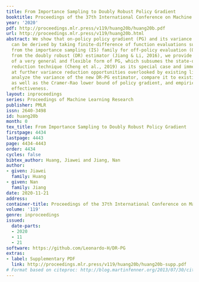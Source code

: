 ```yaml
---
title: From Importance Sampling to Doubly Robust Policy Gradient
booktitle: Proceedings of the 37th International Conference on Machine Learning
year: '2020'
pdf: http://proceedings.mlr.press/v119/huang20b/huang20b.pdf
url: http://proceedings.mlr.press/v119/huang20b.html
abstract: We show that on-policy policy gradient (PG) and its variance reduction variants
  can be derived by taking finite-difference of function evaluations supplied by estimators
  from the importance sampling (IS) family for off-policy evaluation (OPE). Starting
  from the doubly robust (DR) estimator (Jiang & Li, 2016), we provide a simple derivation
  of a very general and flexible form of PG, which subsumes the state-of-the-art variance
  reduction technique (Cheng et al., 2019) as its special case and immediately hints
  at further variance reduction opportunities overlooked by existing literature. We
  analyze the variance of the new DR-PG estimator, compare it to existing methods
  as well as the Cramer-Rao lower bound of policy gradient, and empirically show its
  effectiveness.
layout: inproceedings
series: Proceedings of Machine Learning Research
publisher: PMLR
issn: 2640-3498
id: huang20b
month: 0
tex_title: From Importance Sampling to Doubly Robust Policy Gradient
firstpage: 4434
lastpage: 4443
page: 4434-4443
order: 4434
cycles: false
bibtex_author: Huang, Jiawei and Jiang, Nan
author:
- given: Jiawei
  family: Huang
- given: Nan
  family: Jiang
date: 2020-11-21
address: 
container-title: Proceedings of the 37th International Conference on Machine Learning
volume: '119'
genre: inproceedings
issued:
  date-parts:
  - 2020
  - 11
  - 21
software: https://github.com/Leonardo-H/DR-PG
extras:
- label: Supplementary PDF
  link: http://proceedings.mlr.press/v119/huang20b/huang20b-supp.pdf
# Format based on citeproc: http://blog.martinfenner.org/2013/07/30/citeproc-yaml-for-bibliographies/
---
```

